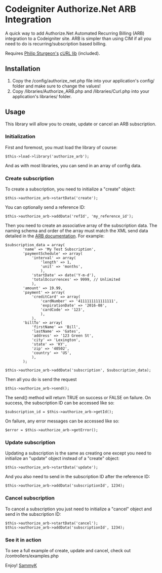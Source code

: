 Codeigniter Authorize.Net ARB Integration
=========================================

A quick way to add Authorize.Net Automated Recurring Billing (ARB) integration to a Codeigniter site. ARB is simpler than using CIM if all you need to do is recurring/subscription based billing.

Requires [Philip Sturgeon's](http://philsturgeon.co.uk/) [cURL lib](http://getsparks.org/packages/curl/show) (included).

Installation
------------

1. Copy the /config/authorize_net.php file into your application's config/ folder and make sure to change the values!
2. Copy /libraries/Authorize_ARB.php and /libraries/Curl.php into your application's libraries/ folder.

Usage
-----

This library will allow you to create, update or cancel an ARB subscription.

### Initialization

First and foremost, you must load the library of course:

	$this->load->library('authorize_arb');

And as with most libraries, you can send in an array of config data.

### Create subscription

To create a subscription, you need to initialize a "create" object:

	$this->authorize_arb->startData('create');

You can optionally send a reference ID:

	$this->authorize_arb->addData('refId', 'my_reference_id');

Then you need to create an associative array of the subscription data. The naming schema and order of the array must match the XML send data detailed in the [ARB documentation](http://www.authorize.net/support/ARB_guide.pdf). For example:

	$subscription_data = array(
			'name' => 'My Test Subscription',
			'paymentSchedule' => array(
				'interval' => array(
					'length' => 1,
					'unit' => 'months',
					),
				'startDate' => date('Y-m-d'),
				'totalOccurrences' => 9999, // Unlimited
				),
			'amount' => 19.99,
			'payment' => array(
				'creditCard' => array(
					'cardNumber' => '4111111111111111',
					'expirationDate' => '2016-08',
					'cardCode' => '123',
					),
				),
			'billTo' => array(
				'firstName' => 'Bill',
				'lastName' => 'Gates',
				'address' => '123 Green St',
				'city' => 'Lexington',
				'state' => 'KY',
				'zip' => '40502',
				'country' => 'US',
				),
			);
	
	$this->authorize_arb->addData('subscription', $subscription_data);

Then all you do is send the request

	$this->authorize_arb->send();

The send() method will return TRUE on success or FALSE on failure. On success, the subscription ID can be accessed like so:

	$subscription_id = $this->authorize_arb->getId();

On failure, any error messages can be accessed like so:

	$error = $this->authorize_arb->getError();

### Update subscription

Updating a subscription is the same as creating one except you need to initialize an "update" object instead of a "create" object:

	$this->authorize_arb->startData('update');

And you also need to send in the subscription ID after the reference ID:

	$this->authorize_arb->addData('subscriptionId', 1234);

### Cancel subscription

To cancel a subscription you just need to initialize a "cancel" object and send in the subscription ID:

	$this->authorize_arb->startData('cancel');
	$this->authorize_arb->addData('subscriptionId', 1234);

### See it in action

To see a full example of create, update and cancel, check out /controllers/examples.php

Enjoy!
[SammyK](http://sammyk.me/)
